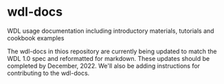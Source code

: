# wdl-docs
WDL usage documentation including introductory materials, tutorials and cookbook examples

The wdl-docs in thios repository are currently being updated to match the WDL 1.0 spec and reformatted for markdown. These updates should be completed by December, 2022. We'll also be adding instructions for contributing to the wdl-docs.

